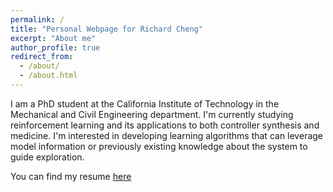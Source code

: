 ```yaml
---
permalink: /
title: "Personal Webpage for Richard Cheng"
excerpt: "About me"
author_profile: true
redirect_from: 
  - /about/
  - /about.html
---
```


I am a PhD student at the California Institute of Technology in the Mechanical and Civil Engineering department. I'm currently studying reinforcement learning and its applications to both controller synthesis and medicine. I'm interested in developing learning algorithms that can leverage model information or previously existing knowledge about the system to guide exploration.

You can find my resume [here](https://rcheng805.github.io/files/cv.pdf)
